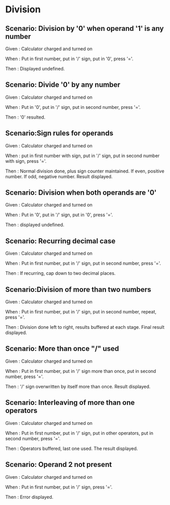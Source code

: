 # Division

## Scenario: Division by '0' when operand '1' is any number

Given : Calculator charged and turned on

When : Put in first number, put in '/' sign, put in '0', press '='.

Then : Displayed undefined.

## Scenario: Divide '0' by any number

Given : Calculator charged and turned on

When : Put in '0', put in '/' sign, put in second number, press '='.

Then : '0' resulted.

## Scenario:Sign rules for operands

Given : Calculator charged and turned on

When : put in first number with sign, put in '/' sign, put
in second number with sign, press '='.

Then : Normal division done, plus sign counter maintained.
If even, positive number.
If odd, negative number. Result displayed.

## Scenario: Division when both operands are '0'

Given : Calculator charged and turned on

When : Put in '0', put in '/' sign, put in '0', press '='.

Then : displayed undefined.

## Scenario: Recurring decimal case

Given : Calculator charged and turned on

When : Put in first number, put in '/' sign, put in second number, press '='.

Then : If recurring, cap down to two decimal places.

## Scenario:Division of more than two numbers

Given : Calculator charged and turned on

When : Put in first number, put in '/' sign, put in second number,
repeat, press '='.

Then : Division done left to right, results buffered at each stage.
Final result displayed.

## Scenario: More than once "/" used

Given : Calculator charged and turned on

When : Put in first number, put in '/' sign more than once,
put in second number, press '='.

Then : '/' sign overwritten by itself more than once. Result displayed.

## Scenario: Interleaving of more than one operators

Given : Calculator charged and turned on

When : Put in first number, put in '/' sign, put in other operators,
put in second number, press '='.

Then : Operators buffered, last one used. The result displayed.

## Scenario: Operand 2 not present

Given : Calculator charged and turned on

When : Put in first number, put in '/' sign, press '='.

Then : Error displayed.
